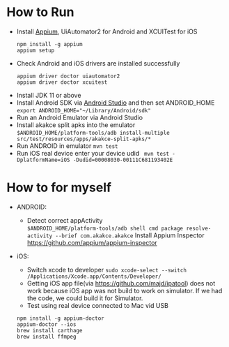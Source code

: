 How to Run
=================================================
- Install [Appium](https://appium.io/docs/en/latest/quickstart/install/), UiAutomator2 for Android and XCUITest for iOS
    ```
    npm install -g appium
    appium setup
    ```
- Check Android and iOS drivers are installed successfully
    ```
    appium driver doctor uiautomator2
    appium driver doctor xcuitest
    ```
- Install JDK 11 or above
- Install Android SDK via [Android Studio](https://developer.android.com/studio) and then set ANDROID_HOME
    ```export ANDROID_HOME="~/Library/Android/sdk"```
- Run an Android Emulator via Android Studio
- Install akakce split apks into the emulator  
    ```$ANDROID_HOME/platform-tools/adb install-multiple src/test/resources/apps/akakce-split-apks/*```
- Run ANDROID in emulator ```mvn test```
- Run iOS real device enter your device udid ``` mvn test -DplatformName=iOS -Dudid=00008030-00111C681193402E```

How to for myself
=================================================
- ANDROID:
    - Detect correct appActivity  
```$ANDROID_HOME/platform-tools/adb shell cmd package resolve-activity --brief com.akakce.akakce```
Install Appium Inspector
https://github.com/appium/appium-inspector

- iOS: 
    - Switch xcode to developer
    ```sudo xcode-select --switch /Applications/Xcode.app/Contents/Developer/```
    - Getting iOS app file(via https://github.com/majd/ipatool) does not work because iOS app was not build to work on simulator. If we had the code, we could build it for Simulator.
    - Test using real device connected to Mac vid USB
    ```
    npm install -g appium-doctor
    appium-doctor --ios
    brew install carthage
    brew install ffmpeg
    ```
    